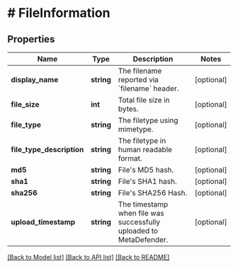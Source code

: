 # # FileInformation

## Properties

Name | Type | Description | Notes
------------ | ------------- | ------------- | -------------
**display_name** | **string** | The filename reported via &#x60;filename&#x60; header. | [optional] 
**file_size** | **int** | Total file size in bytes. | [optional] 
**file_type** | **string** | The filetype using mimetype. | [optional] 
**file_type_description** | **string** | The filetype in human readable format. | [optional] 
**md5** | **string** | File&#39;s MD5 hash. | [optional] 
**sha1** | **string** | File&#39;s SHA1 hash. | [optional] 
**sha256** | **string** | File&#39;s SHA256 Hash. | [optional] 
**upload_timestamp** | **string** | The timestamp when file was successfully uploaded to MetaDefender. | [optional] 

[[Back to Model list]](../../README.md#documentation-for-models) [[Back to API list]](../../README.md#documentation-for-api-endpoints) [[Back to README]](../../README.md)


